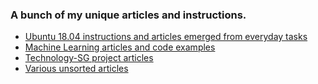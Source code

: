 ### A bunch of my unique articles and instructions.
   - [Ubuntu 18.04 instructions and articles emerged from everyday tasks](Ubuntu)
   - [Machine Learning articles and code examples](Machine_Learning)
   - [Technology-SG project articles](Technology-SG)
   - [Various unsorted articles](Various)
